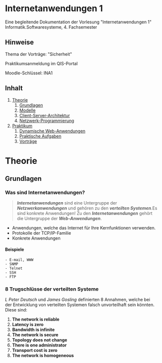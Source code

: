 # Internetanwendungen 1

Eine begleitende Dokumentation der Vorlesung "Internetanwendungen 1" 
Informatik.Softwaresysteme, 4. Fachsemester 

## Hinweise

Thema der Vorträge: "Sicherheit"

Praktikumsanmeldung im QIS-Portal

Moodle-Schlüssel: INA1

## Inhalt

1. [Theorie](#Theorie)
	1. [Grundlagen](#Grundlagen)
	2. [Modelle](#Modelle)
	3. [Client-Server-Architektur](#Client-Server-Architektur)
	4. [Netzwerk-Programmierung](#Netzwerk-Programmierung)
2. [Praktikum](#Praktikum)
	1. [Dynamische Web-Anwendungen](#DynamischeWeb-Anwendungen)
	2. [Praktische Aufgaben](#PraktischeAufgaben)
	3. [Vorträge](#Vorträge)

# Theorie

## Grundlagen

### Was sind Internetanwendungen?
 
>***Internetanwendungen*** sind eine Untergruppe der ***Netzwerkanwendungen*** und gehören zu den ***verteilten Systemen***.Es sind konkrete Anwendungen!
Zu den ***Internetanwendungen*** gehört die Untergruppe der ***Web-Anwendungen***.

- Anwendungen, welche das Internet für Ihre Kernfunktionen verwenden.
- Protokolle der TCP/IP-Familie
- Konkrete Anwendungen

#### Beispiele
	- E-mail, WWW
	- SNMP
	- Telnet
	- SSH
	- FTP


### 8 Trugschlüsse der verteilten Systeme
*L Peter Deutsch* und *James Gosling* definierten 8 Annahmen, welche bei der Entwicklung von verteilten Systemen falsch unvorteilhaft sein könnten.
Diese sind:
1. **The network is reliable**
2. **Latency is zero**
3. **Bandwidth is infinite**
4. **The network is secure**
5. **Topology does not change**
6. **There is one administrator**
7. **Transport cost is zero**
8. **The network is homogeneous** 

